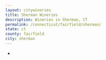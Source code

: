 ```yaml
---
layout: citywineries
title: Sherman Wineries
description: Wineries in Sherman, CT
permalink: /connecticut/fairfield/sherman/
state: ct
county: fairfield
city: sherman
---
```

-
